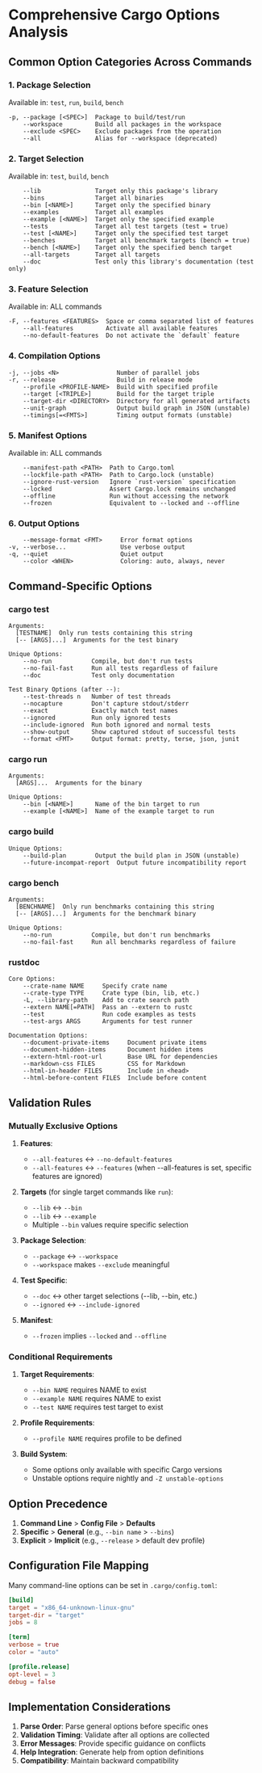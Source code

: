 # Comprehensive Cargo Options Analysis

## Common Option Categories Across Commands

### 1. Package Selection
Available in: `test`, `run`, `build`, `bench`
```
-p, --package [<SPEC>]  Package to build/test/run
    --workspace         Build all packages in the workspace  
    --exclude <SPEC>    Exclude packages from the operation
    --all               Alias for --workspace (deprecated)
```

### 2. Target Selection
Available in: `test`, `build`, `bench`
```
    --lib               Target only this package's library
    --bins              Target all binaries
    --bin [<NAME>]      Target only the specified binary
    --examples          Target all examples
    --example [<NAME>]  Target only the specified example
    --tests             Target all test targets (test = true)
    --test [<NAME>]     Target only the specified test target
    --benches           Target all benchmark targets (bench = true)
    --bench [<NAME>]    Target only the specified bench target
    --all-targets       Target all targets
    --doc               Test only this library's documentation (test only)
```

### 3. Feature Selection
Available in: ALL commands
```
-F, --features <FEATURES>  Space or comma separated list of features
    --all-features         Activate all available features
    --no-default-features  Do not activate the `default` feature
```

### 4. Compilation Options
```
-j, --jobs <N>                Number of parallel jobs
-r, --release                 Build in release mode
    --profile <PROFILE-NAME>  Build with specified profile
    --target [<TRIPLE>]       Build for the target triple
    --target-dir <DIRECTORY>  Directory for all generated artifacts
    --unit-graph              Output build graph in JSON (unstable)
    --timings[=<FMTS>]        Timing output formats (unstable)
```

### 5. Manifest Options
Available in: ALL commands
```
    --manifest-path <PATH>  Path to Cargo.toml
    --lockfile-path <PATH>  Path to Cargo.lock (unstable)
    --ignore-rust-version   Ignore `rust-version` specification
    --locked                Assert Cargo.lock remains unchanged
    --offline               Run without accessing the network
    --frozen                Equivalent to --locked and --offline
```

### 6. Output Options
```
    --message-format <FMT>     Error format options
-v, --verbose...               Use verbose output
-q, --quiet                    Quiet output
    --color <WHEN>             Coloring: auto, always, never
```

## Command-Specific Options

### cargo test
```
Arguments:
  [TESTNAME]  Only run tests containing this string
  [-- [ARGS]...]  Arguments for the test binary

Unique Options:
    --no-run           Compile, but don't run tests
    --no-fail-fast     Run all tests regardless of failure
    --doc              Test only documentation

Test Binary Options (after --):
    --test-threads n   Number of test threads
    --nocapture        Don't capture stdout/stderr
    --exact            Exactly match test names
    --ignored          Run only ignored tests
    --include-ignored  Run both ignored and normal tests
    --show-output      Show captured stdout of successful tests
    --format <FMT>     Output format: pretty, terse, json, junit
```

### cargo run
```
Arguments:
  [ARGS]...  Arguments for the binary

Unique Options:
    --bin [<NAME>]      Name of the bin target to run
    --example [<NAME>]  Name of the example target to run
```

### cargo build
```
Unique Options:
    --build-plan        Output the build plan in JSON (unstable)
    --future-incompat-report  Output future incompatibility report
```

### cargo bench
```
Arguments:
  [BENCHNAME]  Only run benchmarks containing this string
  [-- [ARGS]...]  Arguments for the benchmark binary

Unique Options:
    --no-run           Compile, but don't run benchmarks
    --no-fail-fast     Run all benchmarks regardless of failure
```

### rustdoc
```
Core Options:
    --crate-name NAME     Specify crate name
    --crate-type TYPE     Crate type (bin, lib, etc.)
    -L, --library-path    Add to crate search path
    --extern NAME[=PATH]  Pass an --extern to rustc
    --test                Run code examples as tests
    --test-args ARGS      Arguments for test runner

Documentation Options:
    --document-private-items     Document private items
    --document-hidden-items      Document hidden items
    --extern-html-root-url       Base URL for dependencies
    --markdown-css FILES         CSS for Markdown
    --html-in-header FILES       Include in <head>
    --html-before-content FILES  Include before content
```

## Validation Rules

### Mutually Exclusive Options

1. **Features**:
   - `--all-features` ↔ `--no-default-features`
   - `--all-features` ↔ `--features` (when --all-features is set, specific features are ignored)

2. **Targets** (for single target commands like `run`):
   - `--lib` ↔ `--bin`
   - `--lib` ↔ `--example`
   - Multiple `--bin` values require specific selection

3. **Package Selection**:
   - `--package` ↔ `--workspace`
   - `--workspace` makes `--exclude` meaningful

4. **Test Specific**:
   - `--doc` ↔ other target selections (--lib, --bin, etc.)
   - `--ignored` ↔ `--include-ignored`

5. **Manifest**:
   - `--frozen` implies `--locked` and `--offline`

### Conditional Requirements

1. **Target Requirements**:
   - `--bin NAME` requires NAME to exist
   - `--example NAME` requires NAME to exist
   - `--test NAME` requires test target to exist

2. **Profile Requirements**:
   - `--profile NAME` requires profile to be defined

3. **Build System**:
   - Some options only available with specific Cargo versions
   - Unstable options require nightly and `-Z unstable-options`

## Option Precedence

1. **Command Line** > **Config File** > **Defaults**
2. **Specific** > **General** (e.g., `--bin name` > `--bins`)
3. **Explicit** > **Implicit** (e.g., `--release` > default dev profile)

## Configuration File Mapping

Many command-line options can be set in `.cargo/config.toml`:
```toml
[build]
target = "x86_64-unknown-linux-gnu"
target-dir = "target"
jobs = 8

[term]
verbose = true
color = "auto"

[profile.release]
opt-level = 3
debug = false
```

## Implementation Considerations

1. **Parse Order**: Parse general options before specific ones
2. **Validation Timing**: Validate after all options are collected
3. **Error Messages**: Provide specific guidance on conflicts
4. **Help Integration**: Generate help from option definitions
5. **Compatibility**: Maintain backward compatibility